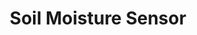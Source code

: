 ---
title: Soil Moisture Sensor
type: sensor
desc: The SparkFun Soil Moisture Sensor is a simple breakout for measuring the moisture in soil and similar materials.
color: "#b4d0e9"
tags:
    - Agriculture
---